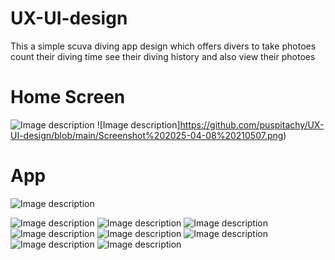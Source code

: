 # UX-UI-design

This a simple scuva diving app design which offers divers to take photoes count their diving time see their diving history and also view their photoes 

# Home Screen

![Image description](https://github.com/puspitachy/UX-UI-design/blob/main/Screenshot%202025-04-08%20210418.png)
![Image description]https://github.com/puspitachy/UX-UI-design/blob/main/Screenshot%202025-04-08%20210507.png)

# App
![Image description](https://github.com/puspitachy/UX-UI-design/blob/main/Screenshot%202025-04-08%20210559.png)

![Image description](https://github.com/puspitachy/UX-UI-design/blob/main/Screenshot%202025-04-08%20210559.png)
![Image description](https://github.com/puspitachy/UX-UI-design/blob/main/Screenshot%202025-04-08%20210618.png)
![Image description](https://github.com/puspitachy/UX-UI-design/blob/main/Screenshot%202025-04-08%20210651.png)
![Image description](https://github.com/puspitachy/UX-UI-design/blob/main/Screenshot%202025-04-08%20210709.png)
![Image description](https://github.com/puspitachy/UX-UI-design/blob/main/Screenshot%202025-04-08%20210731.png)
![Image description](https://github.com/puspitachy/UX-UI-design/blob/main/Screenshot%202025-04-08%20210709.png)
![Image description](https://github.com/puspitachy/UX-UI-design/blob/main/Screenshot%202025-04-08%20210755.png)
![Image description](https://github.com/puspitachy/UX-UI-design/blob/main/Screenshot%202025-04-08%20210817.png)



